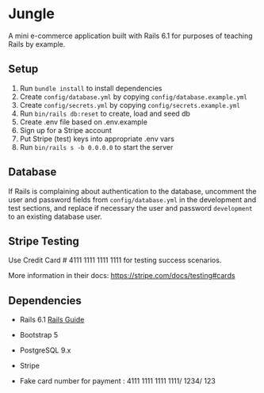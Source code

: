 # Jungle

A mini e-commerce application built with Rails 6.1 for purposes of teaching Rails by example.

## Setup

1. Run `bundle install` to install dependencies
2. Create `config/database.yml` by copying `config/database.example.yml`
3. Create `config/secrets.yml` by copying `config/secrets.example.yml`
4. Run `bin/rails db:reset` to create, load and seed db
5. Create .env file based on .env.example
6. Sign up for a Stripe account
7. Put Stripe (test) keys into appropriate .env vars
8. Run `bin/rails s -b 0.0.0.0` to start the server

## Database

If Rails is complaining about authentication to the database, uncomment the user and password fields from `config/database.yml` in the development and test sections, and replace if necessary the user and password `development` to an existing database user.

## Stripe Testing

Use Credit Card # 4111 1111 1111 1111 for testing success scenarios.

More information in their docs: <https://stripe.com/docs/testing#cards>

## Dependencies

- Rails 6.1 [Rails Guide](http://guides.rubyonrails.org/v6.1/)
- Bootstrap 5
- PostgreSQL 9.x
- Stripe

- Fake card number for payment : 4111 1111 1111 1111/ 1234/ 123
<!-- 
root               GET / products#index
products           GET /products(.:format) products#index
product            GET /products/:id(.:format) products#show
category           GET /categories/:id(.:format) categories#show
add_item_cart      POST /cart/add_item(.:format) carts#add_item
remove_item_cart   POST /cart/remove_item(.:format) carts#remove_item
cart               GET /cart(.:format) carts#show
orders             POST /orders(.:format) orders#create
order              GET /orders/:id(.:format) orders#show
admin_root         GET /admin(.:format) admin/dashboard#show
admin_products     GET /admin/products(.:format) admin/products#index
                   POST /admin/products(.:format) admin/products#create
new_admin_product  GET /admin/products/new(.:format) admin/products#new
admin_product      DELETE /admin/products/:id(.:format) -->
